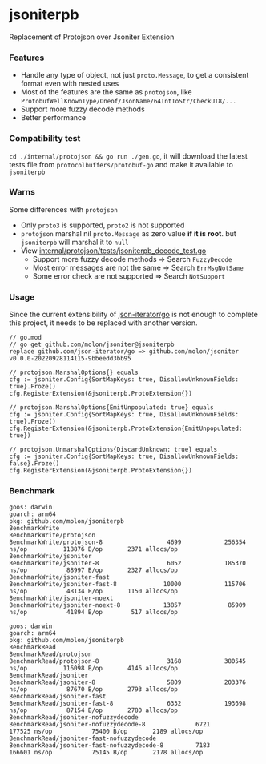 # jsoniterpb
Replacement of Protojson over Jsoniter Extension

### Features
- Handle any type of object, not just `proto.Message`, to get a consistent format even with nested uses
- Most of the features are the same as `protojson`, like `ProtobufWellKnownType/Oneof/JsonName/64IntToStr/CheckUT8/...`
- Support more fuzzy decode methods
- Better performance

### Compatibility test
`cd ./internal/protojson && go run ./gen.go`, it will download the latest tests file from `protocolbuffers/protobuf-go` and make it available to `jsoniterpb`

### Warns
Some differences with `protojson`
- Only `proto3` is supported, `proto2` is not supported
- `protojson` marshal nil `proto.Message` as zero value **if it is root**. but `jsoniterpb` will marshal it to `null`
- View [internal/protojson/tests/jsoniterpb_decode_test.go](internal/protojson/tests/jsoniterpb_decode_test.go)
  - Support more fuzzy decode methods => Search `FuzzyDecode`
  - Most error messages are not the same => Search `ErrMsgNotSame`
  - Some error check are not supported => Search `NotSupport`

### Usage
Since the current extensibility of [json-iterator/go](https://github.com/json-iterator/go) is not enough to complete this project, it needs to be replaced with another version.
```
// go.mod 
// go get github.com/molon/jsoniter@jsoniterpb
replace github.com/json-iterator/go => github.com/molon/jsoniter v0.0.0-20220928114115-9bbeedd3bb95
```

```
// protojson.MarshalOptions{} equals
cfg := jsoniter.Config{SortMapKeys: true, DisallowUnknownFields: true}.Froze()
cfg.RegisterExtension(&jsoniterpb.ProtoExtension{})

// protojson.MarshalOptions{EmitUnpopulated: true} equals
cfg := jsoniter.Config{SortMapKeys: true, DisallowUnknownFields: true}.Froze()
cfg.RegisterExtension(&jsoniterpb.ProtoExtension{EmitUnpopulated: true})

// protojson.UnmarshalOptions{DiscardUnknown: true} equals
cfg := jsoniter.Config{SortMapKeys: true, DisallowUnknownFields: false}.Froze()
cfg.RegisterExtension(&jsoniterpb.ProtoExtension{})
```

### Benchmark
```
goos: darwin
goarch: arm64
pkg: github.com/molon/jsoniterpb
BenchmarkWrite
BenchmarkWrite/protojson
BenchmarkWrite/protojson-8                  4699            256354 ns/op          118876 B/op       2371 allocs/op
BenchmarkWrite/jsoniter
BenchmarkWrite/jsoniter-8                   6052            185370 ns/op           88997 B/op       2327 allocs/op
BenchmarkWrite/jsoniter-fast
BenchmarkWrite/jsoniter-fast-8             10000            115706 ns/op           48134 B/op       1150 allocs/op
BenchmarkWrite/jsoniter-noext
BenchmarkWrite/jsoniter-noext-8            13857             85909 ns/op           41894 B/op        517 allocs/op
```
```
goos: darwin
goarch: arm64
pkg: github.com/molon/jsoniterpb
BenchmarkRead
BenchmarkRead/protojson
BenchmarkRead/protojson-8                   3168            380545 ns/op          116098 B/op       4146 allocs/op
BenchmarkRead/jsoniter
BenchmarkRead/jsoniter-8                    5809            203376 ns/op           87670 B/op       2793 allocs/op
BenchmarkRead/jsoniter-fast
BenchmarkRead/jsoniter-fast-8               6332            193698 ns/op           87154 B/op       2780 allocs/op
BenchmarkRead/jsoniter-nofuzzydecode
BenchmarkRead/jsoniter-nofuzzydecode-8              6721            177525 ns/op           75400 B/op       2189 allocs/op
BenchmarkRead/jsoniter-fast-nofuzzydecode
BenchmarkRead/jsoniter-fast-nofuzzydecode-8         7183            166601 ns/op           75145 B/op       2178 allocs/op
```
